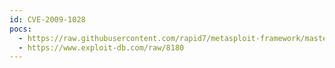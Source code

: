 ```yaml
---
id: CVE-2009-1028
pocs:
  - https://raw.githubusercontent.com/rapid7/metasploit-framework/master/modules/exploits/windows/fileformat/ezip_wizard_bof.rb
  - https://www.exploit-db.com/raw/8180
---
```

